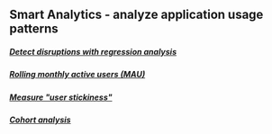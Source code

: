 ## Smart Analytics - analyze application usage patterns

##### [Detect disruptions with regression analysis](~/examples/smart-analytics/automated-detector-for-service-disruptions-based-on-app-trace-logs.md)
##### [Rolling monthly active users (MAU)](~/examples/smart-analytics/sliding-window-calculations-rolling-mau.md)
##### [Measure "user stickiness"](~/examples/smart-analytics/sliding-window-calculations-user-stickiness.md)
##### [Cohort analysis](~/examples/smart-analytics/sliding-window-calculations-cohort-analysis.md)
